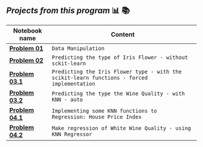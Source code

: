 ## *Projects from this program* :bar_chart: :books:
| Notebook name  |Content                        |
|----------------|-------------------------------|
|[**Problem 01**](https://nbviewer.jupyter.org/github/joaocarvoli/MachineLearning-course/blob/main/Exercises/01-problem.ipynb)|    `Data Manipulation`     |
|[**Problem 02**](https://nbviewer.jupyter.org/github/joaocarvoli/MachineLearning-course/blob/main/Exercises/02-problem.ipynb)|    `Predicting the type of Iris Flower - without sckit-learn`     |
|[**Problem 03.1**](https://nbviewer.jupyter.org/github/joaocarvoli/MachineLearning-course/blob/main/Exercises/03.1-problem.ipynb)|    `Predicting the Iris Flower type - with the scikit-learn functions - forced implementation`     |
|[**Problem 03.2**](https://nbviewer.jupyter.org/github/joaocarvoli/MachineLearning-course/blob/main/Exercises/03.2-problem.ipynb)|    `Predicting the type the Wine Quality - with KNN - auto`     |
|[**Problem 04.1**](https://nbviewer.jupyter.org/github/joaocarvoli/MachineLearning-course/blob/main/Exercises/04.1-problem.ipynb)|    `Implementing some KNN functions to Regression: House Price Index`     |
|[**Problem 04.2**](https://nbviewer.jupyter.org/github/joaocarvoli/MachineLearning-course/blob/main/Exercises/04.2-problem.ipynb)|    `Make regression of White Wine Quality - using KNN Regressor`     |
